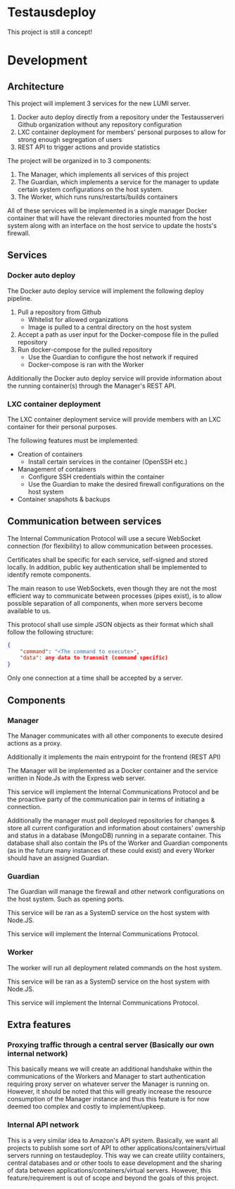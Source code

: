 # Testausdeploy
This project is still a concept!

# Development

## Architecture
This project will implement 3 services for the new LUMI server.
1. Docker auto deploy directly from a repository under the Testausserveri Github organization without any repository configuration
2. LXC container deployment for members' personal purposes to allow for strong enough segregation of users
3. REST API to trigger actions and provide statistics

The project will be organized in to 3 components:
1. The Manager, which implements all services of this project
2. The Guardian, which implements a service for the manager to update certain system configurations on the host system.
3. The Worker, which runs runs/restarts/builds containers

All of these services will be implemented in a single manager Docker container that will have the relevant directories mounted from the host system along with an interface on the host service to update the hosts's firewall.

## Services

### Docker auto deploy
The Docker auto deploy service will implement the following deploy pipeline.
1. Pull a repository from Github
    - Whitelist for allowed organizations
    - Image is pulled to a central directory on the host system
2. Accept a path as user input for the Docker-compose file in the pulled repository
3. Run docker-compose for the pulled repository
    - Use the Guardian to configure the host network if required
    - Docker-compose is ran with the Worker

Additionally the Docker auto deploy service will provide information about the running container(s) through the Manager's REST API.

### LXC container deployment
The LXC container deployment service will provide members with an LXC container for their personal purposes.

The following features must be implemented:
- Creation of containers
    - Install certain services in the container (OpenSSH etc.)
- Management of containers
    - Configure SSH credentials within the container
    - Use the Guardian to make the desired firewall configurations on the host system
- Container snapshots & backups

## Communication between services
The Internal Communication Protocol will use a secure WebSocket connection (for flexibility) to allow communication between processes.

Certificates shall be specific for each service, self-signed and stored locally. In addition, public key authentication shall be implemented to identify remote components.

The main reason to use WebSockets, even though they are not the most efficient way to communicate between processes (pipes exist), is to allow possible separation of all components, when more servers become available to us.

This protocol shall use simple JSON objects as their format which shall follow the following structure:

```json
{
    "command": "<The command to execute>",
    "data": any data to transmit (command specific)
}
```

Only one connection at a time shall be accepted by a server.

## Components

### Manager
The Manager communicates with all other components to execute desired actions as a proxy.

Additionally it implements the main entrypoint for the frontend (REST API)

The Manager will be implemented as a Docker container and the service written in Node.Js with the Express web server.

This service will implement the Internal Communications Protocol and be the proactive party of the communication pair in terms of initiating a connection.

Additionally the manager must poll deployed repositories for changes & store all current configuration and information about containers' ownership and status in a database (MongoDB) running in a separate container. This database shall also contain the IPs of the Worker and Guardian components (as in the future many instances of these could exist) and every Worker should have an assigned Guardian.

### Guardian
The Guardian will manage the firewall and other network configurations on the host system. Such as opening ports.

This service will be ran as a SystemD service on the host system with Node.JS.

This service will implement the Internal Communications Protocol.

### Worker
The worker will run all deployment related commands on the host system.

This service will be ran as a SystemD service on the host system with Node.JS.

This service will implement the Internal Communications Protocol.

## Extra features
### Proxying traffic through a central server (Basically our own internal network)
This basically means we will create an additional handshake within the communications of the Workers and Manager to start authentication requiring proxy server on whatever server the Manager is running on. However, it should be noted that this will greatly increase the resource consumption of the Manager instance and thus this feature is for now deemed too complex and costly to implement/upkeep.

### Internal API network
This is a very similar idea to Amazon's API system. Basically, we want all projects to publish some sort of API to other applications/containers/virtual servers running on testaudeploy. This way we can create utility containers, central databases and or other tools to ease development and the sharing of data between applications/containers/virtual servers. However, this feature/requirement is out of scope and beyond the goals of this project.